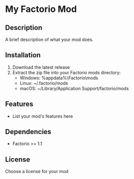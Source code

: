# My Factorio Mod

## Description
A brief description of what your mod does.

## Installation
1. Download the latest release
2. Extract the zip file into your Factorio mods directory:
   - Windows: %appdata%\Factorio\mods
   - Linux: ~/.factorio/mods
   - macOS: ~/Library/Application Support/factorio/mods

## Features
- List your mod's features here

## Dependencies
- Factorio >= 1.1

## License
Choose a license for your mod
